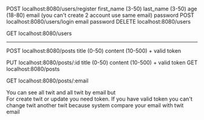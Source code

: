POST localhost:8080/users/register
        first_name (3-50) 
        last_name  (3-50)
        age        (18-80) 
        email (you can't create 2 account use same email)
        password
POST localhost:8080/users/login
        email
        password
DELETE localhost:8080/users

GET localhost:8080/users

-------------------------------------------
POST localhost:8080/posts
        title (0-50)
        content (10-500)
        + valid token

PUT localhost:8080/posts/:id
        title (0-50)
        content (10-500)
        + valid token
GET localhost:8080/posts

GET localhost:8080/posts/:email

You can see all twit and all twit by email but  
For create twit or update you need token. If you have valid token you can't
change twit another twit because system compare your email with twit email   

